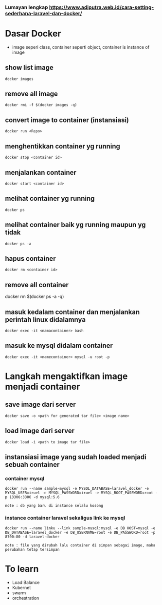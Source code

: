 ### Lumayan lengkap https://www.adiputra.web.id/cara-setting-sederhana-laravel-dan-docker/
# Dasar Docker 
- image seperi class, container seperti object, container is instance of image  

## show list image
```
docker images
```
## remove all image
```
docker rmi -f $(docker images -q)
```
## convert image to container (instansiasi)
```
docker run <Repo>
```
## menghentikkan container yg running 
```
docker stop <container id>
```
## menjalankan container
```
docker start <container id>
```
## melihat container yg running
```
docker ps
```
## melihat container baik yg running maupun yg tidak 
```
docker ps -a
```
## hapus container 
```
docker rm <container id>
```
## remove all container 
docker rm $(docker ps -a -q)
## masuk kedalam container dan menjalankan perintah linux didalamnya 
```
docker exec -it <namacontainer> bash
```
## masuk ke mysql didalam container
```
docker exec -it <namecontainer> mysql -u root -p
```

# Langkah mengaktifkan image menjadi container
## save image dari server 
```
docker save -o <path for generated tar file> <image name>
```
## load image dari server
```
docker load -i <path to image tar file>
```
## instansiasi image yang sudah loaded menjadi sebuah container
### container mysql
```
docker run --name sample-mysql -e MYSQL_DATABASE=laravel_docker -e MYSQL_USER=iruel -e MYSQL_PASSWORD=iruel -e MYSQL_ROOT_PASSWORD=root -p 13306:3306 -d mysql:5.6

note : db yang baru di instance selalu kosong
```

### instance container laravel sekaligus link ke mysql
```
docker run --name linku --link sample-mysql:mysql -e DB_HOST=mysql -e DB_DATABASE=laravel_docker -e DB_USERNAME=root -e DB_PASSWORD=root -p 8700:80 -d laravel-docker

note : file yang dirubah lalu container di simpan sebagai image, maka perubahan tetap tersimpan
```


# To learn
- Load Balance
- Kubernet
- swarm
- orchestration
